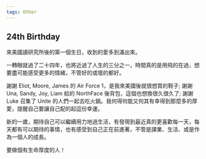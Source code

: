 ```yaml
---
tags: Other
---
```


## 24th Birthday

來美國讀研究所後的第一個生日，收到的愛多到滿出來。

一轉眼就過了二十四年，也將近過了人生的三分之一，時間真的是用飛的在過，想要盡可能感受更多的情緒，不管好的或壞的都好。

謝謝 Eliot, Moore, James 的 Air Force 1，是我來美國後就很想買的鞋子; 謝謝 Una, Sandy, Joy, Liam 給的 NorthFace 後背包，這個也想換很久很久了; 謝謝 Luke 召集了 Unite 的人們一起去吃火鍋。我何得何能又何其有幸得到那麼多的厚愛，提醒自己要讓自己配的起這份幸運。

新的一歲，期待自己可以繼續用力地過生活，有發現到最近真的更喜歡每一天，每天都有可以期待的事情，也有感受到自己正在前進著，不管是課業、生活、或是作為一個人的成長。

要做個有生命厚度的人！